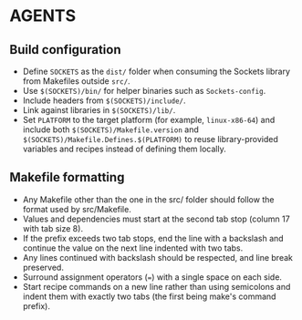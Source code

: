 # AGENTS

## Build configuration
- Define `SOCKETS` as the `dist/` folder when consuming the Sockets library from Makefiles outside `src/`.
- Use `$(SOCKETS)/bin/` for helper binaries such as `Sockets-config`.
- Include headers from `$(SOCKETS)/include/`.
- Link against libraries in `$(SOCKETS)/lib/`.
- Set `PLATFORM` to the target platform (for example, `linux-x86-64`) and include both `$(SOCKETS)/Makefile.version` and `$(SOCKETS)/Makefile.Defines.$(PLATFORM)` to reuse library-provided variables and recipes instead of defining them locally.

## Makefile formatting
- Any Makefile other than the one in the src/ folder should follow the format used by src/Makefile.
- Values and dependencies must start at the second tab stop (column 17 with tab size 8).
- If the prefix exceeds two tab stops, end the line with a backslash and continue the value on the next line indented with two tabs.
- Any lines continued with backslash should be respected, and line break preserved.
- Surround assignment operators (`=`) with a single space on each side.
- Start recipe commands on a new line rather than using semicolons and indent them with exactly two tabs (the first being make's command prefix).
